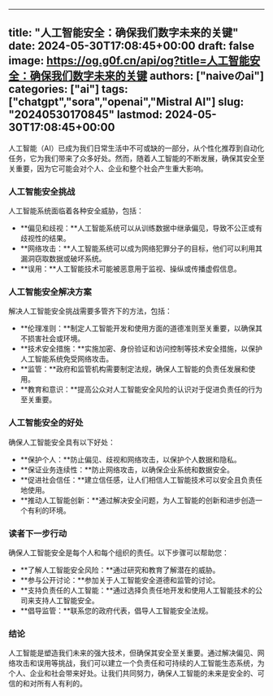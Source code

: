 
---
title: "人工智能安全：确保我们数字未来的关键"
date: 2024-05-30T17:08:45+00:00
draft: false
image: https://og.g0f.cn/api/og?title=人工智能安全：确保我们数字未来的关键
authors: ["naiveのai"]
categories: ["ai"]
tags: ["chatgpt","sora","openai","Mistral AI"]
slug: "20240530170845"
lastmod: 2024-05-30T17:08:45+00:00
---
人工智能（AI）已成为我们日常生活中不可或缺的一部分，从个性化推荐到自动化任务，它为我们带来了众多好处。然而，随着人工智能的不断发展，确保其安全至关重要，因为它可能会对个人、企业和整个社会产生重大影响。

### 人工智能安全挑战

人工智能系统面临着各种安全威胁，包括：

- **偏见和歧视：**人工智能系统可以从训练数据中继承偏见，导致不公正或有歧视性的结果。
- **网络攻击：**人工智能系统可以成为网络犯罪分子的目标，他们可以利用其漏洞窃取数据或破坏系统。
- **误用：**人工智能技术可能被恶意用于监视、操纵或传播虚假信息。

### 人工智能安全解决方案

解决人工智能安全挑战需要多管齐下的方法，包括：

- **伦理准则：**制定人工智能开发和使用方面的道德准则至关重要，以确保其不损害社会或环境。
- **技术安全措施：**实施加密、身份验证和访问控制等技术安全措施，以保护人工智能系统免受网络攻击。
- **监管：**政府和监管机构需要制定法规，确保人工智能的负责任发展和使用。
- **教育和意识：**提高公众对人工智能安全风险的认识对于促进负责任的行为至关重要。

### 人工智能安全的好处

确保人工智能安全具有以下好处：

- **保护个人：**防止偏见、歧视和网络攻击，以保护个人数据和隐私。
- **保证业务连续性：**防止网络攻击，以确保企业系统和数据安全。
- **促进社会信任：**建立信任感，让人们相信人工智能技术可以安全且负责任地使用。
- **推动人工智能创新：**通过解决安全问题，为人工智能的创新和进步创造一个有利的环境。

### 读者下一步行动

确保人工智能安全是每个人和每个组织的责任。以下步骤可以帮助您：

- **了解人工智能安全风险：**通过研究和教育了解潜在的威胁。
- **参与公开讨论：**参加关于人工智能安全道德和监管的讨论。
- **支持负责任的人工智能：**通过选择负责任地开发和使用人工智能技术的公司来支持人工智能安全。
- **倡导监管：**联系您的政府代表，倡导人工智能安全法规。

### 结论

人工智能是塑造我们未来的强大技术，但确保其安全至关重要。通过解决偏见、网络攻击和误用等挑战，我们可以建立一个负责任和可持续的人工智能生态系统，为个人、企业和社会带来好处。让我们共同努力，确保人工智能的未来是安全的、可信的和对所有人有利的。
